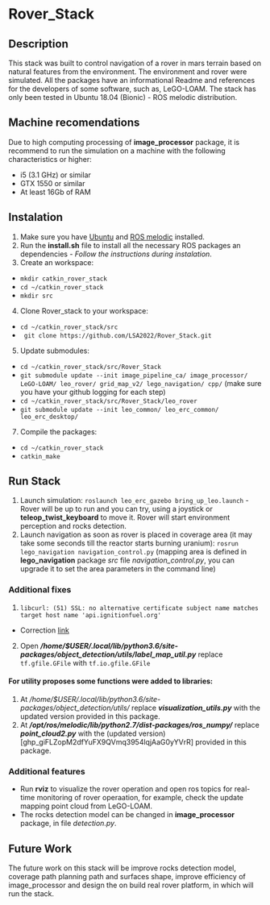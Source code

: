 # Rover_Stack

## Description
This stack was built to control navigation of a rover in mars terrain based on natural features from the environment. The environment and rover were simulated. 
All the packages have an informational Readme and references for the developers of some software, such as, LeGO-LOAM.
The stack has only been tested in Ubuntu 18.04 (Bionic) - ROS melodic distribution.

## Machine recomendations
Due to high computing processing of **image_processor** package, it is recommend to run the simulation on a machine with the following characteristics or higher:
- i5 (3.1 GHz) or similar
- GTX 1550 or similar
- At least 16Gb of RAM

## Instalation
1. Make sure you have [Ubuntu](https://ubuntu.com/download/alternative-downloads) and [ROS melodic](http://wiki.ros.org/melodic/Installation/Ubuntu#Installation) installed.
2. Run the **install.sh** file to install all the necessary ROS packages an dependencies - _Follow the instructions during instalation_.
3. Create an workspace: 
- ``` mkdir catkin_rover_stack ```
- ``` cd ~/catkin_rover_stack ```
- ``` mkdir src ```
4. Clone Rover_stack to your workspace:
 - ``` cd ~/catkin_rover_stack/src ```
 - ``` git clone https://github.com/LSA2022/Rover_Stack.git```
5. Update submodules: 
 - ``` cd ~/catkin_rover_stack/src/Rover_Stack ```
 - ``` git submodule update --init image_pipeline_ca/ image_processor/ LeGO-LOAM/ leo_rover/ grid_map_v2/ lego_navigation/ cpp/ ``` (make sure you have your github logging for each step)  
 - ``` cd ~/catkin_rover_stack/src/Rover_Stack/leo_rover ```
 - ``` git submodule update --init leo_common/ leo_erc_common/ leo_erc_desktop/ ```
7. Compile the packages:
 - ``` cd ~/catkin_rover_stack ```
 - ``` catkin_make ```

## Run Stack
1. Launch simulation: ``` roslaunch leo_erc_gazebo bring_up_leo.launch ``` - Rover will be up to run and you can try, using a joystick or **teleop_twist_keyboard** to move it. Rover will start environment perception and rocks detection.
2. Launch navigation as soon as rover is placed in coverage area (it may take some seconds till the reactor starts burning uranium): ``` rosrun lego_navigation navigation_control.py ``` (mapping area is defined in **lego_navigation** package _src_ file _navigation_control.py_, you can upgrade it to set the area parameters in the command line)

### Additional fixes
1. ``` libcurl: (51) SSL: no alternative certificate subject name matches target host name 'api.ignitionfuel.org' ```
- Correction [link](https://varhowto.com/how-to-fix-libcurl-51-ssl-no-alternative-certificate-subject-name-matches-target-host-name-api-ignitionfuel-org-gazebo-ubuntu-ros-melodic/)
2. Open **_/home/$USER/.local/lib/python3.6/site-packages/object_detection/utils/label_map_util.py_** replace ``` tf.gfile.GFile ``` with ``` tf.io.gfile.GFile ```

#### For utility proposes some functions were added to libraries: 
1. At _/home/$USER/.local/lib/python3.6/site-packages/object_detection/utils/_ replace **_visualization_utils.py_** with the updated version provided in this package.
2. At **_/opt/ros/melodic/lib/python2.7/dist-packages/ros_numpy/_** replace **_point_cloud2.py_** with the (updated version)[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] provided in this package.

### Additional features
- Run **rviz** to visualize the rover operation and open ros topics for real-time monitoring of rover operaation, for example, check the update mapping point cloud from LeGO-LOAM.
- The rocks detection model can be changed in **image_processor** package, in file _detection.py_.

## Future Work
The future work on this stack will be improve rocks detection model, coverage path planning path and surfaces shape, improve efficiency of image_processor and design the on build real rover platform, in which will run the stack.
